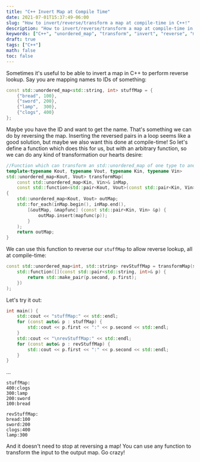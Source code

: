 ```yaml
---
title: "C++ Invert Map at Compile Time"
date: 2021-07-01T15:37:49-06:00
slug: "How to invert/reverse/transform a map at compile-time in C++!"
description: "How to invert/reverse/transform a map at compile-time in C++!"
keywords: ["C++", "unordered_map", "transform", "invert", "reverse", "map"]
draft: true
tags: ["C++"]
math: false
toc: false
---
```


Sometimes it's useful to be able to invert a map in C++ to perform reverse lookup. Say you are mapping names to IDs of something:

```C++
const std::unordered_map<std::string, int> stuffMap = {
    {"bread", 100},
    {"sword", 200},
    {"lamp",  300},
    {"clogs", 400}
};
```

Maybe you have the ID and want to get the name. That's something we can do by reversing the map.
Inserting the reversed pairs in a loop seems like a good solution, but maybe we also want this done at compile-time!
So let's define a function which does this for us, but with an arbitrary function, so we can do any
kind of transformation our hearts desire:

```C++
//Function which can transform an std::unordered_map of one type to another with a given transform function
template<typename Kout, typename Vout, typename Kin, typename Vin>
std::unordered_map<Kout, Vout> transformMap(
    const std::unordered_map<Kin, Vin>& inMap,
    const std::function<std::pair<Kout, Vout>(const std::pair<Kin, Vin>&)> mapfunc)
{
    std::unordered_map<Kout, Vout> outMap;
    std::for_each(inMap.begin(), inMap.end(),
        [&outMap, &mapfunc] (const std::pair<Kin, Vin> &p) {
            outMap.insert(mapfunc(p));
        }
    );
    return outMap;
}
```

We can use this function to reverse our `stuffMap` to allow reverse lookup, all at compile-time:

```C++
const std::unordered_map<int, std::string> revStuffMap = transformMap(stuffMap,
    std::function([](const std::pair<std::string, int>& p) {
        return std::make_pair(p.second, p.first);
    })
);
```

Let's try it out:

```C++
int main() {
    std::cout << "stuffMap:" << std::endl;
    for (const auto& p : stuffMap) {
        std::cout << p.first << ":" << p.second << std::endl;
    }
    std::cout << "\nrevStuffMap:" << std::endl;
    for (const auto& p : revStuffMap) {
        std::cout << p.first << ":" << p.second << std::endl;
    }
}
```
...
```
stuffMap:
400:clogs
300:lamp
200:sword
100:bread

revStuffMap:
bread:100
sword:200
clogs:400
lamp:300
```

And it doesn't need to stop at reversing a map! You can use any function to transform the input
to the output map. Go crazy!